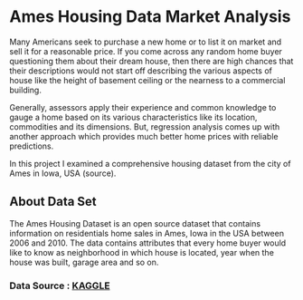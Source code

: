 # Ames Housing Data Market Analysis 

Many Americans seek to purchase a new home or to list it on market and sell it for a reasonable price. If you come across any random home buyer questioning them about their dream house, then there
are high chances that their descriptions would not start off describing the various aspects of house like the height of basement ceiling or the nearness to a commercial building.

Generally, assessors apply their experience and common knowledge to gauge a home based on its various characteristics like its location, commodities and its dimensions. But, regression analysis comes up with another approach which provides much better home prices with reliable predictions.

In this project I examined a comprehensive housing dataset from the city of Ames in Iowa, USA (source). 

## About Data Set

The Ames Housing Dataset is an open source dataset that contains information on residentials home sales in Ames, Iowa in the USA between 2006 and 2010. The data contains attributes that every home buyer would like to know as neighborhood in which house is located, year when the house was built, garage area and so on. 


### Data Source : [KAGGLE](https://www.kaggle.com/datasets/marcopale/housing)
